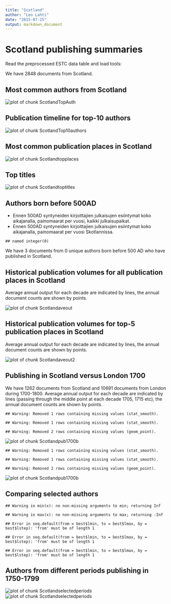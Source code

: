 ```yaml
---
title: "Scotland"
author: "Leo Lahti"
date: "2015-07-25"
output: markdown_document
---
```



# Scotland publishing summaries

Read the preprocessed ESTC data table and load tools:






We have 2848 documents from Scotland.


## Most common authors from Scotland

![plot of chunk ScotlandTopAuth](figure/ScotlandTopAuth-1.png) 


## Publication timeline for top-10 authors

![plot of chunk ScotlandTop10authors](figure/ScotlandTop10authors-1.png) 


## Most common publication places in Scotland

![plot of chunk Scotlandtopplaces](figure/Scotlandtopplaces-1.png) 


## Top titles 

![plot of chunk Scotlandtoptitles](figure/Scotlandtoptitles-1.png) 


## Authors born before 500AD

 * Ennen 500AD syntyneiden kirjoittajien julkaisujen esiintymat koko aikajanalla, painomaarat per vuosi, kaikki julkaisupaikat.
 * Ennen 500AD syntyneiden kirjoittajien julkaisujen esiintymat koko aikajanalla, painomaarat per vuosi Skotlannissa.



```
## named integer(0)
```

We have 3 documents from 0 unique
authors born before 500 AD who have published in Scotland.



## Historical publication volumes for all publication places in Scotland

Average annual output for each decade are indicated by lines, the annual document counts are shown by points. 

![plot of chunk Scotlandaveout](figure/Scotlandaveout-1.png) 


## Historical publication volumes for top-5 publication places in Scotland

Average annual output for each decade are indicated by lines, the annual document counts are shown by points. 

![plot of chunk Scotlandaveout2](figure/Scotlandaveout2-1.png) 


## Publishing in Scotland versus London 1700 



We have 1262 documents from Scotland and 10691 documents from London during 1700-1800. Average annual output for each decade are indicated by lines (passing through the middle point at each decade 1705, 1715 etc), the annual document counts are shown by points.


```
## Warning: Removed 1 rows containing missing values (stat_smooth).
```

```
## Warning: Removed 1 rows containing missing values (stat_smooth).
```

```
## Warning: Removed 2 rows containing missing values (geom_point).
```

![plot of chunk Scotlandpub1700b](figure/Scotlandpub1700b-1.png) 

```
## Warning: Removed 1 rows containing missing values (stat_smooth).
```

```
## Warning: Removed 1 rows containing missing values (stat_smooth).
```

```
## Warning: Removed 2 rows containing missing values (geom_point).
```

![plot of chunk Scotlandpub1700b](figure/Scotlandpub1700b-2.png) 




## Comparing selected authors


```
## Warning in min(x): no non-missing arguments to min; returning Inf
```

```
## Warning in max(x): no non-missing arguments to max; returning -Inf
```

```
## Error in seq.default(from = best$lmin, to = best$lmax, by = best$lstep): 'from' must be of length 1
```

```
## Error in seq.default(from = best$lmin, to = best$lmax, by = best$lstep): 'from' must be of length 1
```

```
## Error in seq.default(from = best$lmin, to = best$lmax, by = best$lstep): 'from' must be of length 1
```

## Authors from different periods publishing in 1750-1799


![plot of chunk Scotlandselectedperiods](figure/Scotlandselectedperiods-1.png) ![plot of chunk Scotlandselectedperiods](figure/Scotlandselectedperiods-2.png) 
